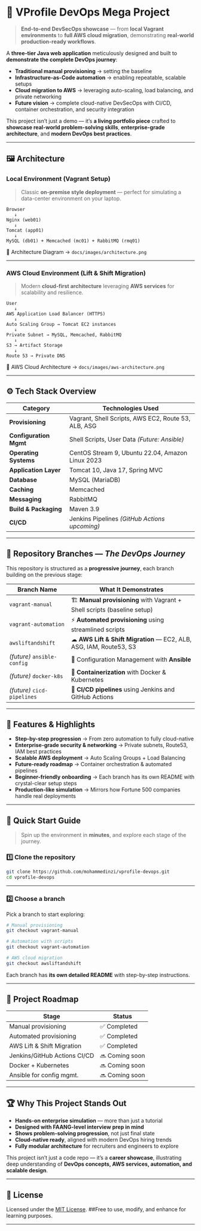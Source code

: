# 🚀 VProfile DevOps Mega Project

> **End-to-end DevSecOps showcase** — from **local Vagrant environments** to **full AWS cloud migration**, demonstrating **real-world production-ready workflows**.

A **three-tier Java web application** meticulously designed and built to **demonstrate the complete DevOps journey**:

* **Traditional manual provisioning** → setting the baseline
* **Infrastructure-as-Code automation** → enabling repeatable, scalable setups
* **Cloud migration to AWS** → leveraging auto-scaling, load balancing, and private networking
* **Future vision** → complete cloud-native DevSecOps with CI/CD, container orchestration, and security integration

This project isn’t just a demo — it’s **a living portfolio piece** crafted to **showcase real-world problem-solving skills**, **enterprise-grade architecture**, and **modern DevOps best practices**.

---

## 🖼 Architecture

### **Local Environment (Vagrant Setup)**

> Classic **on-premise style deployment** — perfect for simulating a data-center environment on your laptop.

```
Browser
   ↓
Nginx (web01)
   ↓
Tomcat (app01)
   ↓
MySQL (db01) + Memcached (mc01) + RabbitMQ (rmq01)
```

📌 Architecture Diagram → `docs/images/architecture.png`

---

### **AWS Cloud Environment (Lift & Shift Migration)**

> Modern **cloud-first architecture** leveraging **AWS services** for scalability and resilience.

```
User
   ↓
AWS Application Load Balancer (HTTPS)
   ↓
Auto Scaling Group → Tomcat EC2 instances
   ↓
Private Subnet → MySQL, Memcached, RabbitMQ
   ↓
S3 → Artifact Storage
   ↓
Route 53 → Private DNS
```

📌 AWS Cloud Architecture → `docs/images/aws-architecture.png`

---

## ⚙️ Tech Stack Overview

| **Category**           | **Technologies Used**                               |
| ---------------------- | --------------------------------------------------- |
| **Provisioning**       | Vagrant, Shell Scripts, AWS EC2, Route 53, ALB, ASG |
| **Configuration Mgmt** | Shell Scripts, User Data *(Future: Ansible)*        |
| **Operating Systems**  | CentOS Stream 9, Ubuntu 22.04, Amazon Linux 2023    |
| **Application Layer**  | Tomcat 10, Java 17, Spring MVC                      |
| **Database**           | MySQL (MariaDB)                                     |
| **Caching**            | Memcached                                           |
| **Messaging**          | RabbitMQ                                            |
| **Build & Packaging**  | Maven 3.9                                           |
| **CI/CD**              | Jenkins Pipelines *(GitHub Actions upcoming)*       |

---

## 🌱 Repository Branches — *The DevOps Journey*

This repository is structured as a **progressive journey**, each branch building on the previous stage:

| **Branch Name**             | **What It Demonstrates**                                                 |
| --------------------------- | ------------------------------------------------------------------------ |
| `vagrant-manual`            | 🏗 **Manual provisioning** with Vagrant + Shell scripts (baseline setup) |
| `vagrant-automation`        | ⚡ **Automated provisioning** using streamlined scripts                   |
| `awsliftandshift`           | ☁ **AWS Lift & Shift Migration** — EC2, ALB, ASG, IAM, Route53, S3       |
| *(future)* `ansible-config` | 🔧 Configuration Management with **Ansible**                             |
| *(future)* `docker-k8s`     | 🐳 **Containerization** with Docker & Kubernetes                         |
| *(future)* `cicd-pipelines` | 🚀 **CI/CD pipelines** using Jenkins and GitHub Actions                  |

---

## 🧪 Features & Highlights

* **Step-by-step progression** → From zero automation to fully cloud-native
* **Enterprise-grade security & networking** → Private subnets, Route53, IAM best practices
* **Scalable AWS deployment** → Auto Scaling Groups + Load Balancing
* **Future-ready roadmap** → Container orchestration & automated pipelines
* **Beginner-friendly onboarding** → Each branch has its own README with crystal-clear setup steps
* **Production-like simulation** → Mirrors how Fortune 500 companies handle real deployments

---

## 🚀 Quick Start Guide

> Spin up the environment in **minutes**, and explore each stage of the journey.

### 1️⃣ Clone the repository

```bash
git clone https://github.com/mohammedinzi/vprofile-devops.git
cd vprofile-devops
```

---

### 2️⃣ Choose a branch

Pick a branch to start exploring:

```bash
# Manual provisioning
git checkout vagrant-manual  

# Automation with scripts
git checkout vagrant-automation  

# AWS cloud migration
git checkout awsliftandshift  
```

Each branch has **its own detailed README** with step-by-step instructions.

---

## 🔮 Project Roadmap

| **Stage**                    | **Status**     |
| ---------------------------- | -------------- |
| Manual provisioning          | ✅ Completed   |
| Automated provisioning       | ✅ Completed   |
| AWS Lift & Shift Migration   | ✅ Completed   |
| Jenkins/GitHub Actions CI/CD | 🔜 Coming soon |
| Docker + Kubernetes          | 🔜 Coming soon |
| Ansible for config mgmt.     | 🔜 Coming soon |

---

## 🏆 Why This Project Stands Out

* **Hands-on enterprise simulation** — more than just a tutorial
* **Designed with FAANG-level interview prep in mind**
* **Shows problem-solving progression**, not just final state
* **Cloud-native ready**, aligned with modern DevOps hiring trends
* **Fully modular architecture** for recruiters and engineers to explore

This project isn’t just a code repo — it’s a **career showcase**, illustrating deep understanding of **DevOps concepts, AWS services, automation, and scalable design**.

---

## 📜 License

Licensed under the [MIT License](LICENSE).
##Free to use, modify, and enhance for learning purposes.

---
